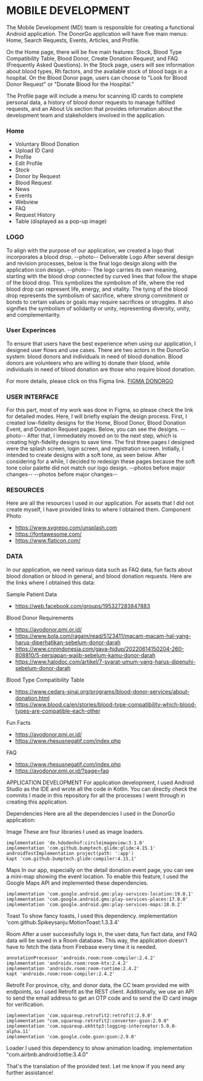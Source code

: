 # MOBILE DEVELOPMENT
The Mobile Development (MD) team is responsible for creating a functional Android application. The DonorGo application will have five main menus: Home, Search Requests, Events, Articles, and Profile.

On the Home page, there will be five main features: Stock, Blood Type Compatibility Table, Blood Donor, Create Donation Request, and FAQ (Frequently Asked Questions). In the Stock page, users will see information about blood types, Rh factors, and the available stock of blood bags in a hospital. On the Blood Donor page, users can choose to "Look for Blood Donor Request" or "Donate Blood for the Hospital."

The Profile page will include a menu for scanning ID cards to complete personal data, a history of blood donor requests to manage fulfilled requests, and an About Us section that provides information about the development team and stakeholders involved in the application.

### Home
- Voluntary Blood Donation
- Upload ID Card
- Profile
- Edit Profile
- Stock
- Donor by Request
- Blood Request
- News
- Events
- Webview
- FAQ
- Request History
- Table (displayed as a pop-up image)

### LOGO
To align with the purpose of our application, we created a logo that incorporates a blood drop.
--photo--
Deliverable Logo
After several design and revision processes, below is the final logo design along with the application icon design.
--photo--
The logo carries its own meaning, starting with the blood drop connected by curved lines that follow the shape of the blood drop. This symbolizes the symbolism of life, where the red blood drop can represent life, energy, and vitality. The tying of the blood drop represents the symbolism of sacrifice, where strong commitment or bonds to certain values or goals may require sacrifices or struggles. It also signifies the symbolism of solidarity or unity, representing diversity, unity, and complementarity.

### User Experinces
To ensure that users have the best experience when using our application, I designed user flows and use cases. There are two actors in the DonorGo system: blood donors and individuals in need of blood donation. Blood donors are volunteers who are willing to donate their blood, while individuals in need of blood donation are those who require blood donation.

For more details, please click on this Figma link. [FIGMA DONORGO](https://www.figma.com/file/XGrvSqCM5Gk5rqVHZTAOwp/Donor-Go---Blood-Donation-Bangkit-Capstone-Project?type=design&node-id=0%3A1&t=R5oENuinMlfvXMHA-1)

### USER INTERFACE
For this part, most of my work was done in Figma, so please check the link for detailed modes. Here, I will briefly explain the design process. First, I created low-fidelity designs for the Home, Blood Donor, Blood Donation Event, and Donation Request pages. Below, you can see the designs.
--photo--
After that, I immediately moved on to the next step, which is creating high-fidelity designs to save time. The first three pages I designed were the splash screen, login screen, and registration screen. Initially, I intended to create designs with a soft tone, as seen below. After considering for a while, I decided to redesign these pages because the soft tone color palette did not match our logo design.
--photos before major changes--
--photos before major changes--

### RESOURCES
Here are all the resources I used in our application. For assets that I did not create myself, I have provided links to where I obtained them.
Component Photo
- https://www.svgrepo.com/unsplash.com
- https://fontawesome.com/
- https://www.flaticon.com/

### DATA
In our application, we need various data such as FAQ data, fun facts about blood donation or blood in general, and blood donation requests. Here are the links where I obtained this data:

Sample Patient Data
- https://web.facebook.com/groups/195327283847883

Blood Donor Requirements
- https://ayodonor.pmi.or.id/
- https://www.bola.com/ragam/read/5123411/macam-macam-hal-yang-harus-diperhatikan-sebelum-donor-darah
- https://www.cnnindonesia.com/gaya-hidup/20220614150204-260-808810/5-persiapan-wajib-sebelum-kamu-donor-darah
- https://www.halodoc.com/artikel/7-syarat-umum-yang-harus-dipenuhi-sebelum-donor-darah

Blood Type Compatibility Table
- https://www.cedars-sinai.org/programs/blood-donor-services/about-donation.html
- https://www.blood.ca/en/stories/blood-type-compatibility-which-blood-types-are-compatible-each-other

Fun Facts
- https://ayodonor.pmi.or.id/
- https://www.rhesusnegatif.com/index.php

FAQ
- https://www.rhesusnegatif.com/index.php
- https://ayodonor.pmi.or.id/?page=faq

APPLICATION DEVELOPMENT
For application development, I used Android Studio as the IDE and wrote all the code in Kotlin. You can directly check the commits I made in this repository for all the processes I went through in creating this application.

Dependencies
Here are all the dependencies I used in the DonorGo application:

Image
These are four libraries I used as image loaders.
```
implementation 'de.hdodenhof:circleimageview:3.1.0'
implementation 'com.github.bumptech.glide:glide:4.15.1'
androidTestImplementation project(path: ':app')
kapt 'com.github.bumptech.glide:compiler:4.15.1'
```
Maps
In our app, especially on the detail donation event page, you can see a mini-map showing the event location. To enable this feature, I used the Google Maps API and implemented these dependencies.
```
implementation 'com.google.android.gms:play-services-location:19.0.1'
implementation 'com.google.android.gms:play-services-places:17.0.0'
implementation 'com.google.android.gms:play-services-maps:18.0.2'
```
Toast
To show fancy toasts, I used this dependency.
implementation 'com.github.Spikeysanju:MotionToast:1.3.3.4'

Room
After a user successfully logs in, the user data, fun fact data, and FAQ data will be saved in a Room database. This way, the application doesn't have to fetch the data from Firebase every time it is needed.
```
annotationProcessor 'androidx.room:room-compiler:2.4.2'
implementation 'androidx.room:room-ktx:2.4.2'
implementation 'androidx.room:room-runtime:2.4.2'
kapt 'androidx.room:room-compiler:2.4.2'
```
Retrofit
For province, city, and donor data, the CC team provided me with endpoints, so I used Retrofit as the REST client. Additionally, we use an API to send the email address to get an OTP code and to send the ID card image for verification.
```
implementation 'com.squareup.retrofit2:retrofit:2.9.0'
implementation "com.squareup.retrofit2:converter-gson:2.9.0"
implementation 'com.squareup.okhttp3:logging-interceptor:5.0.0-alpha.11'
implementation 'com.google.code.gson:gson:2.9.0'
```
Loader
I used this dependency to show animation loading.
implementation "com.airbnb.android:lottie:3.4.0"

That's the translation of the provided text. Let me know if you need any further assistance!
